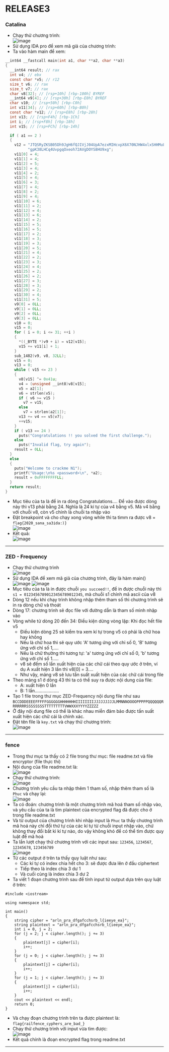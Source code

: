 # RELEASE3
### Catalina
- Chạy thử chương trình:     
![image](https://user-images.githubusercontent.com/62021009/124372535-d0309180-dcb4-11eb-881a-1144dd838bbc.png)
- Sử dụng IDA pro để xem mã giả của chương trình:     
- Ta vào hàm main để xem:
```c
__int64 __fastcall main(int a1, char **a2, char **a3)
{
  __int64 result; // rax
  int v4; // ebx
  const char *v5; // r12
  size_t v6; // rax
  size_t v7; // rax
  char v8[32]; // [rsp+10h] [rbp-100h] BYREF
  __int64 v9[4]; // [rsp+30h] [rbp-E0h] BYREF
  char v10; // [rsp+50h] [rbp-C0h]
  int v11[34]; // [rsp+60h] [rbp-B0h]
  const char *v12; // [rsp+E8h] [rbp-28h]
  int v13; // [rsp+F4h] [rbp-1Ch]
  int i; // [rsp+F8h] [rbp-18h]
  int v15; // [rsp+FCh] [rbp-14h]

  if ( a1 == 2 )
  {
    v12 = "JTQSRyZKSB05Dh9JgH6fQJIVjJ04UpA7ezxMIHcvpX6X70NJHW4xlxSHHMuLDjCJbzl9ITfgeLbTDLExZENyYrAzn7ehjAMuZf1siTB4HBLgyJ"
          "gpK38LHCq4UvpgqOxeoh72AVgDOYS8HU9xg";
    v11[0] = 4;
    v11[1] = 4;
    v11[2] = 5;
    v11[3] = 4;
    v11[4] = 2;
    v11[5] = 4;
    v11[6] = 3;
    v11[7] = 4;
    v11[8] = 2;
    v11[9] = 4;
    v11[10] = 6;
    v11[11] = 2;
    v11[12] = 4;
    v11[13] = 6;
    v11[14] = 2;
    v11[15] = 5;
    v11[16] = 5;
    v11[17] = 2;
    v11[18] = 3;
    v11[19] = 3;
    v11[20] = 5;
    v11[21] = 4;
    v11[22] = 2;
    v11[23] = 3;
    v11[24] = 4;
    v11[25] = 2;
    v11[26] = 2;
    v11[27] = 3;
    v11[28] = 3;
    v11[29] = 2;
    v11[30] = 4;
    v11[31] = 5;
    v9[0] = 0LL;
    v9[1] = 0LL;
    v9[2] = 0LL;
    v9[3] = 0LL;
    v10 = 0;
    v15 = 0;
    for ( i = 0; i <= 31; ++i )
    {
      *((_BYTE *)v9 + i) = v12[v15];
      v15 += v11[i] + 1;
    }
    sub_1482(v9, v8, 32LL);
    v15 = 0;
    v13 = 0;
    while ( v15 <= 23 )
    {
      v8[v15] ^= 0x41u;
      v4 = (unsigned __int8)v8[v15];
      v5 = a2[1];
      v6 = strlen(v5);
      if ( v6 >= v15 )
        v7 = v15;
      else
        v7 = strlen(a2[1]);
      v13 += v4 == v5[v7];
      ++v15;
    }
    if ( v13 == 24 )
      puts("Congratulations !! you solved the first challenge.");
    else
      puts("Invalid flag, try again");
    result = 0LL;
  }
  else
  {
    puts("Welcome to crackme N1");
    printf("Usage:\n%s <password>\n", *a2);
    result = 0xFFFFFFFFLL;
  }
  return result;
}
```
- Mục tiêu của ta là để in ra dòng Congratulations.... Để vào được dòng này thì v13 phải bằng 24. Nghĩa là 24 kí tự của v4 bằng v5. Mà v4 bằng với chuỗi v8, còn v5 chính là chuỗi ta nhập vào
- Đặt breakpoint và cho chạy xong vòng while thì ta tìmm ra được v8 =  `flag{2020_sana_sa3ida:)}`    
![image](https://user-images.githubusercontent.com/62021009/124372615-c52a3100-dcb5-11eb-8e0b-f40852ffb647.png)    
- Kết quả:     
![image](https://user-images.githubusercontent.com/62021009/124372629-da9f5b00-dcb5-11eb-88f6-3b701624c9de.png)      
------
### ZED - Frequency
- Chạy thử chương trình    
![image](https://user-images.githubusercontent.com/62021009/124379780-2fa59600-dce3-11eb-9515-62d02a6f6f92.png)
- Sử dụng IDA để xem mã giả của chương trình, đây là hàm main()    
![image](https://user-images.githubusercontent.com/62021009/124379873-bfe3db00-dce3-11eb-95df-d7594f7d180f.png)
![image](https://user-images.githubusercontent.com/62021009/124379881-d12ce780-dce3-11eb-9d88-7df82280f310.png)
- Mục tiêu của ta là in được chuỗi `you succeed!!`, để in được chuỗi này thì `s1 = 01234567890123456789012345`, mà chuỗi s1 chính mã ascii của v8
- Dòng 12 nếu khi chạy trình không nhập thêm tham số thì chương trình sẽ in ra dòng chữ và thoát
- Dòng 17: chương trình sẽ đọc file với đường dẫn là tham số mình nhập vào
- Vòng while từ dòng 20 đến 34: Điều kiện dừng vòng lặp: Khi đọc hết file v5
    - Điều kiện dòng 25 sẽ kiểm tra xem kí tự trong v5 có phải là chữ hoa hay không
    - Nếu là chữ hoa thì sẽ quy ước 'A' tương ứng với chỉ số 0, 'B' tương ứng với chỉ số 1,....
    - Nếu là chữ thường thì tương tự: 'a' tương ứng với chỉ số 0, 'b' tương ứng với chỉ số 1.....
    - v8 sẽ đếm số lần xuất hiện của các chữ cái theo quy ước ở trên, ví dụ A xuất hiện 3 lần thì v8[0] = 3....
    - Như vậy, mảng v8 sẽ lưu tần suất xuất hiện của các chữ cái trong file
-  Theo mảng s1 ở dòng 43 thì ta có thể suy ra được nội dung của file:
    - A: xuất hiện 0 lần
    - B: 1 lần...................
- Tạo 1 file trong thư mục ZED-Frequency nội dung file như sau
`BCCDDDEEEEFFFFFGGGGGGHHHHHHHIIIIIIIIJJJJJJJJJLMMNNNOOOOPPPPPQQQQQQRRRRRRRSSSSSSSSTTTTTTTTTVWWXXXYYYYZZZZZ`
- Ở đây nội dung file có thể là khác nhau miễn đảm bảo được tần suất xuất hiện các chữ cái là chính xác.
- Đặt tên file là `key.txt` và chạy thử chương trình:      
![image](https://user-images.githubusercontent.com/62021009/124380403-a5f7c780-dce6-11eb-91ff-fd3484106aa3.png)
---
### fence
- Trong thư mục ta thấy có 2 file trong thư mục: file readme.txt và file encryptor (file thực thi)
- Nội dung của file readme.txt là:     
![image](https://user-images.githubusercontent.com/62021009/124387179-b2d8e300-dd07-11eb-91c7-2b445891e8cf.png)     
- Chạy thử chương trình:     
![image](https://user-images.githubusercontent.com/62021009/124387197-cb48fd80-dd07-11eb-8d2a-79a13c9b3be7.png)     
- Chương trình yêu cầu ta nhập thêm 1 tham số, nhập thêm tham số là `Phuc` và chạy lại:     
![image](https://user-images.githubusercontent.com/62021009/124387237-ea478f80-dd07-11eb-933e-73e0d177f838.png)    
- Ta có đoán: chương trình là một chương trình mã hoá tham số nhập vào, và yêu cầu của ta là tìm plaintext của encrypted flag đã được cho ở trong file readme.txt
- Và từ output của chương trình khi nhập input là `Phuc` ta thấy chương trình mã hoá này chỉ đổi thứ tự của các kí tự từ chuỗi input nhập vào, chứ không thay đổi bất kì kí tự nào, do vậy không khó để có thể tìm được quy luật để mã hoá     
- Ta lần lượt chạy thử chương trình với các input sau: `123456`, `1234567`, `12345678`, `123456789`      
![image](https://user-images.githubusercontent.com/62021009/124387364-7f4a8880-dd08-11eb-968e-602122d3ba19.png)
- Từ các output ở trên ta thấy quy luật như sau:
    - Các kí tự có index chia hết cho 3: sẽ được đưa lên ở đầu ciphertext
    - Tiếp theo là index chia 3 dư 1
    - Và cuối cùng là index chia 3 dư 2
- Ta viết 1 đoạn chương trình sau để tính input từ output dựa trên quy luật ở trên:
```
#include <iostream>

using namespace std;

int main()
{
    string cipher = "arln_pra_dfgafcchsrb_l{ieeye_ea}";
    string plaintext = "arln_pra_dfgafcchsrb_l{ieeye_ea}";
    int i = 0, j = 2;
    for (j = 2; j < cipher.length(); j += 3)
    {
        plaintext[j] = cipher[i];
        i++;
    }
    for (j = 0; j < cipher.length(); j += 3)
    {
        plaintext[j] = cipher[i];
        i++;
    }
    for (j = 1; j < cipher.length(); j += 3)
    {
        plaintext[j] = cipher[i];
        i++;
    }
    cout << plaintext << endl;
    return 0;
}
```
- Và chạy đoạn chương trình trên ta được plaintext là: `flag{railfence_cyphers_are_bad_}`
- Chạy thử chương trình với input vừa tìm được:    
![image](https://user-images.githubusercontent.com/62021009/124387485-18799f00-dd09-11eb-8258-abbe588d9e52.png)
- Kết quả chính là đoạn encrypted flag trong readme.txt      
---
